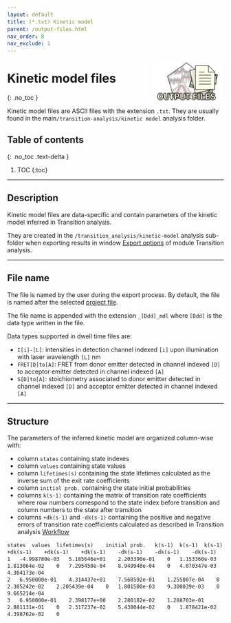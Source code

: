```yaml
---
layout: default
title: (*.txt) Kinetic model
parent: /output-files.html
nav_order: 8
nav_exclude: 1
---
```


<img src="../assets/images/logos/logo-output-files_400px.png" width="170" style="float:right; margin-left: 15px;"/>

# Kinetic model files
{: .no_toc }

Kinetic model files are ASCII files with the extension `.txt`. They are usually found in the main`/transition-analysis/kinetic model` analysis folder.

## Table of contents
{: .no_toc .text-delta }

1. TOC
{:toc}


---

## Description

Kinetic model files are data-specific and contain parameters of the kinetic model inferred in Transition analysis.

They are created in the `/transition_analysis/kinetic-model` analysis sub-folder when exporting results in window 
[Export options](../transition-analysis/functionalities/set-export-options.html#kinetic-model) of module Transition analysis.


---

## File name

The file is named by the user during the export process.
By default, the file is named after the selected <u>project file</u>.

The file name is appended with the extension `_[Ddd]_mdl` where `[Ddd]` is the data type written in the file.

Data types supported in dwell time files are:
* `I[i]-[L]`: intensities in detection channel indexed `[i]` upon illumination with laser wavelength `[L]` nm
* `FRET[D]to[A]`: FRET from donor emitter detected in channel indexed `[D]` to acceptor emitter detected in channel indexed `[A]`
* `S[D]to[A]`: stoichiometry associated to donor emitter detected in channel indexed `[D]` and acceptor emitter detected in channel indexed `[A]`


---

## Structure

The parameters of the inferred kinetic model are organized column-wise with:
* column `states` containing state indexes
* column `values` containing state values
* column `lifetimes(s)` containing the state lifetimes calculated as the inverse sum of the exit rate coefficients
* column `initial prob.` containing the state initial probabilities
* columns `k(s-1)` containing the matrix of transition rate coefficients where row numbers correspond to the state index before transition and column numbers to the state after transition
* columns `+dk(s-1)` and `-dk(s-1)` containing the positive and negative errors of transition rate coefficients calculated as described in Transition analysis 
  [Workflow](../transition-analysis/workflow.html#via-transition-probabilities)

```
states	values	lifetimes(s)	initial prob.	k(s-1)	k(s-1)	k(s-1)	+dk(s-1)	+dk(s-1)	+dk(s-1)	-dk(s-1)	-dk(s-1)	-dk(s-1)
1	-4.998780e-03	5.185646e+01	2.203390e-01	0	1.153360e-03	1.813064e-02	0	7.295450e-04	8.949940e-04	0	4.070347e-03	4.304173e-04
2	6.950000e-01	4.314437e+01	7.568592e-01	1.255807e-04	0	2.305242e-02	2.205439e-04	0	1.801500e-03	9.300039e-03	0	9.665214e-04
3	6.950000e-01	2.398177e+00	2.280182e-02	1.288703e-01	2.881131e-01	0	2.317237e-02	5.438044e-02	0	1.878421e-02	4.398762e-02	0
```
